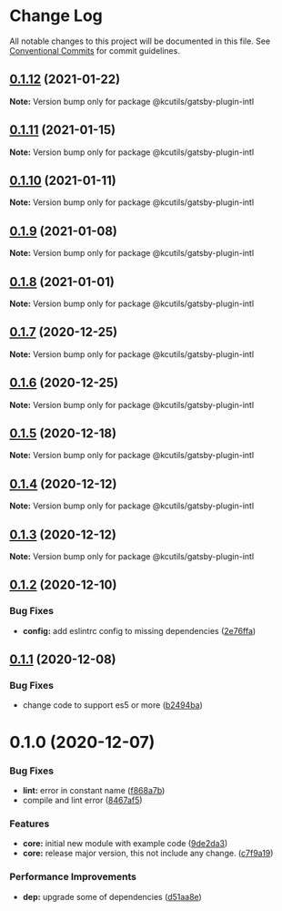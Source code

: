 # Change Log

All notable changes to this project will be documented in this file.
See [Conventional Commits](https://conventionalcommits.org) for commit guidelines.

## [0.1.12](https://github.com/kamontat/kcutils/compare/@kcutils/gatsby-plugin-intl@0.1.11...@kcutils/gatsby-plugin-intl@0.1.12) (2021-01-22)

**Note:** Version bump only for package @kcutils/gatsby-plugin-intl





## [0.1.11](https://github.com/kamontat/kcutils/compare/@kcutils/gatsby-plugin-intl@0.1.10...@kcutils/gatsby-plugin-intl@0.1.11) (2021-01-15)

**Note:** Version bump only for package @kcutils/gatsby-plugin-intl





## [0.1.10](https://github.com/kamontat/kcutils/compare/@kcutils/gatsby-plugin-intl@0.1.9...@kcutils/gatsby-plugin-intl@0.1.10) (2021-01-11)

**Note:** Version bump only for package @kcutils/gatsby-plugin-intl





## [0.1.9](https://github.com/kamontat/kcutils/compare/@kcutils/gatsby-plugin-intl@0.1.8...@kcutils/gatsby-plugin-intl@0.1.9) (2021-01-08)

**Note:** Version bump only for package @kcutils/gatsby-plugin-intl





## [0.1.8](https://github.com/kamontat/kcutils/compare/@kcutils/gatsby-plugin-intl@0.1.7...@kcutils/gatsby-plugin-intl@0.1.8) (2021-01-01)

**Note:** Version bump only for package @kcutils/gatsby-plugin-intl





## [0.1.7](https://github.com/kamontat/kcutils/compare/@kcutils/gatsby-plugin-intl@0.1.6...@kcutils/gatsby-plugin-intl@0.1.7) (2020-12-25)

**Note:** Version bump only for package @kcutils/gatsby-plugin-intl





## [0.1.6](https://github.com/kamontat/kcutils/compare/@kcutils/gatsby-plugin-intl@0.1.5...@kcutils/gatsby-plugin-intl@0.1.6) (2020-12-25)

**Note:** Version bump only for package @kcutils/gatsby-plugin-intl





## [0.1.5](https://github.com/kamontat/kcutils/compare/@kcutils/gatsby-plugin-intl@0.1.4...@kcutils/gatsby-plugin-intl@0.1.5) (2020-12-18)

**Note:** Version bump only for package @kcutils/gatsby-plugin-intl





## [0.1.4](https://github.com/kamontat/kcutils/compare/@kcutils/gatsby-plugin-intl@0.1.3...@kcutils/gatsby-plugin-intl@0.1.4) (2020-12-12)

**Note:** Version bump only for package @kcutils/gatsby-plugin-intl





## [0.1.3](https://github.com/kamontat/kcutils/compare/@kcutils/gatsby-plugin-intl@0.1.2...@kcutils/gatsby-plugin-intl@0.1.3) (2020-12-12)

**Note:** Version bump only for package @kcutils/gatsby-plugin-intl





## [0.1.2](https://github.com/kamontat/kcutils/compare/@kcutils/gatsby-plugin-intl@0.1.1...@kcutils/gatsby-plugin-intl@0.1.2) (2020-12-10)


### Bug Fixes

* **config:** add eslintrc config to missing dependencies ([2e76ffa](https://github.com/kamontat/kcutils/commit/2e76ffa0ef922dbf4bf68fd83bf4339f2b1efd55))





## [0.1.1](https://github.com/kamontat/kcutils/compare/@kcutils/gatsby-plugin-intl@0.1.0...@kcutils/gatsby-plugin-intl@0.1.1) (2020-12-08)


### Bug Fixes

* change code to support es5 or more ([b2494ba](https://github.com/kamontat/kcutils/commit/b2494ba7b070d8bc85a2f5152fe699bfb9163266))





# 0.1.0 (2020-12-07)


### Bug Fixes

* **lint:** error in constant name ([f868a7b](https://github.com/kamontat/kcutils/commit/f868a7b9d0377de9aa200dab35df9c1a65168a46))
* compile and lint error ([8467af5](https://github.com/kamontat/kcutils/commit/8467af50901100a28e749e495187328e5928cfd0))


### Features

* **core:** initial new module with example code ([9de2da3](https://github.com/kamontat/kcutils/commit/9de2da352f1e012d30d7b6fa74880c36c30e1aa2))
* **core:** release major version, this not include any change. ([c7f9a19](https://github.com/kamontat/kcutils/commit/c7f9a19b5a62e786869a7df155ab3b739ee563aa))


### Performance Improvements

* **dep:** upgrade some of dependencies ([d51aa8e](https://github.com/kamontat/kcutils/commit/d51aa8e96ebcf92acc8f888ca0cf7a1ea0876f2e))
